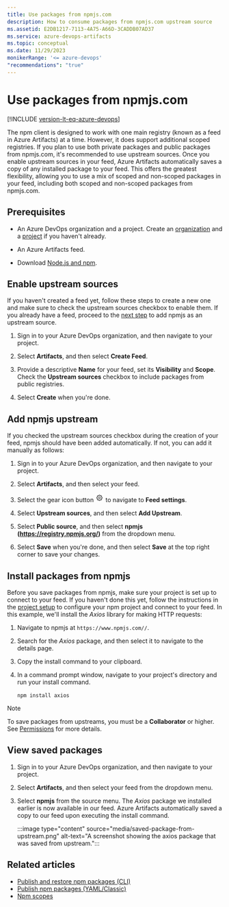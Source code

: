 ```yaml
---
title: Use packages from npmjs.com
description: How to consume packages from npmjs.com upstream source
ms.assetid: E2DB1217-7113-4A75-A66D-3CADDB07AD37
ms.service: azure-devops-artifacts
ms.topic: conceptual
ms.date: 11/29/2023
monikerRange: '<= azure-devops'
"recommendations": "true"
---
```


# Use packages from npmjs.com

[!INCLUDE [version-lt-eq-azure-devops](../../includes/version-lt-eq-azure-devops.md)]

The npm client is designed to work with one main registry (known as a feed in Azure Artifacts) at a time. However, it does support additional scoped registries. If you plan to use both private packages and public packages from npmjs.com, it's recommended to use upstream sources.
Once you enable upstream sources in your feed, Azure Artifacts automatically saves a copy of any installed package to your feed. This offers the greatest flexibility, allowing you to use a mix of scoped and non-scoped packages in your feed, including both scoped and non-scoped packages from npmjs.com.

## Prerequisites

- An Azure DevOps organization and a project. Create an [organization](../../organizations/accounts/create-organization.md) and a [project](../../organizations/projects/create-project.md#create-a-project) if you haven't already.

- An Azure Artifacts feed.

- Download [Node.js and npm](https://docs.npmjs.com/downloading-and-installing-node-js-and-npm).

## Enable upstream sources

If you haven't created a feed yet, follow these steps to create a new one and make sure to check the upstream sources checkbox to enable them. If you already have a feed, proceed to the [next step](#add-npmjs-upstream) to add npmjs as an upstream source.

1. Sign in to your Azure DevOps organization, and then navigate to your project.

1. Select **Artifacts**, and then select **Create Feed**.

1. Provide a descriptive **Name** for your feed, set its **Visibility** and **Scope**. Check the **Upstream sources** checkbox to include packages from public registries.

1. Select **Create** when you're done.

## Add npmjs upstream

If you checked the upstream sources checkbox during the creation of your feed, npmjs should have been added automatically. If not, you can add it manually as follows:

1. Sign in to your Azure DevOps organization, and then navigate to your project.

1. Select **Artifacts**, and then select your feed.

1. Select the gear icon button ![gear icon](../../media/icons/gear-icon.png) to navigate to **Feed settings**.

1. Select **Upstream sources**, and then select **Add Upstream**.

1. Select **Public source**, and then select **npmjs (https://registry.npmjs.org/)** from the dropdown menu.

1. Select **Save** when you're done, and then select **Save** at the top right corner to save your changes.

## Install packages from npmjs

Before you save packages from npmjs, make sure your project is set up to connect to your feed. If you haven't done this yet, follow the instructions in the [project setup](npmrc.md#project-setup) to configure your npm project and connect to your feed. In this example, we'll install the *Axios* library for making HTTP requests:

1. Navigate to npmjs at `https://www.npmjs.com//`.

1. Search for the *Axios* package, and then select it to navigate to the details page.

1. Copy the install command to your clipboard. 

1. In a command prompt window, navigate to your project's directory and run your install command.

    ```Command
    npm install axios
    ```

> [!NOTE]
> To save packages from upstreams, you must be a **Collaborator** or higher. See [Permissions](../feeds/feed-permissions.md#permissions-table) for more details.

## View saved packages

1. Sign in to your Azure DevOps organization, and then navigate to your project.

1. Select **Artifacts**, and then select your feed from the dropdown menu.

1. Select **npmjs** from the source menu. The *Axios* package we installed earlier is now available in our feed. Azure Artifacts automatically saved a copy to our feed upon executing the install command.

    :::image type="content" source="media/saved-package-from-upstream.png" alt-text="A screenshot showing the axios package that was saved from upstream.":::

## Related articles

- [Publish and restore npm packages (CLI)](./publish.md)
- [Publish npm packages (YAML/Classic)](../../pipelines/artifacts/npm.md)
- [Npm scopes](scopes.md)
